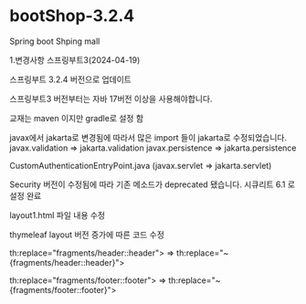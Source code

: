 # bootShop-3.2.4
Spring boot Shping mall

1.변경사항
스프링부트3(2024-04-19)

스프링부트 3.2.4 버전으로 업데이트

스프링부트3 버전부터는 자바 17버전 이상을 사용해야합니다.

교재는 maven 이지만 gradle로 설정 함

javax에서 jakarta로 변경됨에 따라서 많은 import 들이 jakarta로 수정되었습니다.
javax.validation => jakarta.validation
javax.persistence => jakarta.persistence

CustomAuthenticationEntryPoint.java (javax.servlet => jakarta.servlet)

Security 버전이 수정됨에 따라 기존 메소드가 deprecated 됐습니다. 시큐리트 6.1 로 설정 완료

layout1.html 파일 내용 수정

thymeleaf layout 버전 증가에 따른 코드 수정

th:replace="fragments/header::header"> => th:replace="~{fragments/header::header}">

th:replace="fragments/footer::footer"> => th:replace="~{fragments/footer::footer}">
